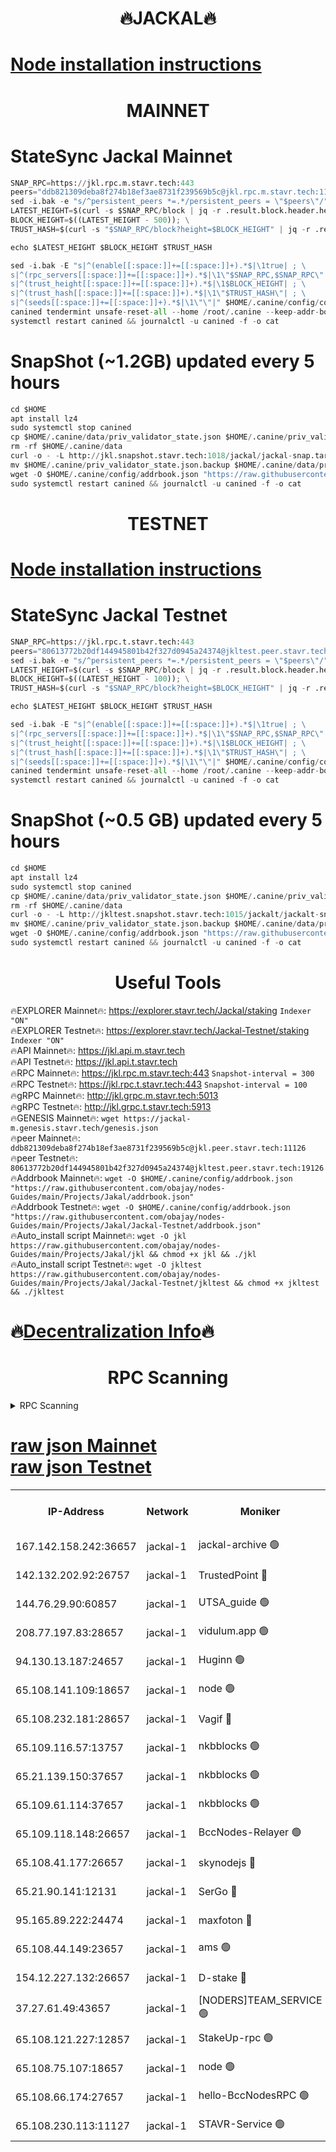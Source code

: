 <h1 align="center"> 🔥JACKAL🔥</h1>

[Node installation instructions](https://github.com/obajay/nodes-Guides/tree/main/Projects/Jakal)
=

<h1 align="center"> MAINNET</h1>

# StateSync Jackal Mainnet
```python
SNAP_RPC=https://jkl.rpc.m.stavr.tech:443
peers="ddb821309deba8f274b18ef3ae8731f239569b5c@jkl.rpc.m.stavr.tech:11126"
sed -i.bak -e "s/^persistent_peers *=.*/persistent_peers = \"$peers\"/" $HOME/.canine/config/config.toml
LATEST_HEIGHT=$(curl -s $SNAP_RPC/block | jq -r .result.block.header.height); \
BLOCK_HEIGHT=$((LATEST_HEIGHT - 500)); \
TRUST_HASH=$(curl -s "$SNAP_RPC/block?height=$BLOCK_HEIGHT" | jq -r .result.block_id.hash)

echo $LATEST_HEIGHT $BLOCK_HEIGHT $TRUST_HASH

sed -i.bak -E "s|^(enable[[:space:]]+=[[:space:]]+).*$|\1true| ; \
s|^(rpc_servers[[:space:]]+=[[:space:]]+).*$|\1\"$SNAP_RPC,$SNAP_RPC\"| ; \
s|^(trust_height[[:space:]]+=[[:space:]]+).*$|\1$BLOCK_HEIGHT| ; \
s|^(trust_hash[[:space:]]+=[[:space:]]+).*$|\1\"$TRUST_HASH\"| ; \
s|^(seeds[[:space:]]+=[[:space:]]+).*$|\1\"\"|" $HOME/.canine/config/config.toml
canined tendermint unsafe-reset-all --home /root/.canine --keep-addr-book
systemctl restart canined && journalctl -u canined -f -o cat
```
# SnapShot (~1.2GB) updated every 5 hours
```python
cd $HOME
apt install lz4
sudo systemctl stop canined
cp $HOME/.canine/data/priv_validator_state.json $HOME/.canine/priv_validator_state.json.backup
rm -rf $HOME/.canine/data
curl -o - -L http://jkl.snapshot.stavr.tech:1018/jackal/jackal-snap.tar.lz4 | lz4 -c -d - | tar -x -C $HOME/.canine --strip-components 2
mv $HOME/.canine/priv_validator_state.json.backup $HOME/.canine/data/priv_validator_state.json
wget -O $HOME/.canine/config/addrbook.json "https://raw.githubusercontent.com/obajay/nodes-Guides/main/Projects/Jakal/addrbook.json"
sudo systemctl restart canined && journalctl -u canined -f -o cat
```

<h1 align="center"> TESTNET</h1>

[Node installation instructions](https://github.com/obajay/nodes-Guides/tree/main/Projects/Jakal/Jackal-Testnet)
=

# StateSync Jackal Testnet
```python
SNAP_RPC=https://jkl.rpc.t.stavr.tech:443
peers="80613772b20df144945801b42f327d0945a24374@jkltest.peer.stavr.tech:19126"
sed -i.bak -e "s/^persistent_peers *=.*/persistent_peers = \"$peers\"/" $HOME/.canine/config/config.toml
LATEST_HEIGHT=$(curl -s $SNAP_RPC/block | jq -r .result.block.header.height); \
BLOCK_HEIGHT=$((LATEST_HEIGHT - 100)); \
TRUST_HASH=$(curl -s "$SNAP_RPC/block?height=$BLOCK_HEIGHT" | jq -r .result.block_id.hash)

echo $LATEST_HEIGHT $BLOCK_HEIGHT $TRUST_HASH

sed -i.bak -E "s|^(enable[[:space:]]+=[[:space:]]+).*$|\1true| ; \
s|^(rpc_servers[[:space:]]+=[[:space:]]+).*$|\1\"$SNAP_RPC,$SNAP_RPC\"| ; \
s|^(trust_height[[:space:]]+=[[:space:]]+).*$|\1$BLOCK_HEIGHT| ; \
s|^(trust_hash[[:space:]]+=[[:space:]]+).*$|\1\"$TRUST_HASH\"| ; \
s|^(seeds[[:space:]]+=[[:space:]]+).*$|\1\"\"|" $HOME/.canine/config/config.toml
canined tendermint unsafe-reset-all --home /root/.canine --keep-addr-book
systemctl restart canined && journalctl -u canined -f -o cat
```
# SnapShot (~0.5 GB) updated every 5 hours
```python
cd $HOME
apt install lz4
sudo systemctl stop canined
cp $HOME/.canine/data/priv_validator_state.json $HOME/.canine/priv_validator_state.json.backup
rm -rf $HOME/.canine/data
curl -o - -L http://jkltest.snapshot.stavr.tech:1015/jackalt/jackalt-snap.tar.lz4 | lz4 -c -d - | tar -x -C $HOME/.canine --strip-components 2
mv $HOME/.canine/priv_validator_state.json.backup $HOME/.canine/data/priv_validator_state.json
wget -O $HOME/.canine/config/addrbook.json "https://raw.githubusercontent.com/obajay/nodes-Guides/main/Projects/Jakal/Jackal-Testnet/addrbook.json"
sudo systemctl restart canined && journalctl -u canined -f -o cat
```

 <h1 align="center"> Useful Tools</h1>

🔥EXPLORER Mainnet🔥:      https://explorer.stavr.tech/Jackal/staking		        `Indexer "ON"` \
🔥EXPLORER Testnet🔥:      https://explorer.stavr.tech/Jackal-Testnet/staking     `Indexer "ON"` \
🔥API Mainnet🔥: 			 		 https://jkl.api.m.stavr.tech \
🔥API Testnet🔥: 			 		 https://jkl.api.t.stavr.tech \
🔥RPC Mainnet🔥:           https://jkl.rpc.m.stavr.tech:443              `Snapshot-interval = 300` \
🔥RPC Testnet🔥:           https://jkl.rpc.t.stavr.tech:443              `Snapshot-interval = 100` \
🔥gRPC Mainnet🔥:          http://jkl.grpc.m.stavr.tech:5013 \
🔥gRPC Testnet🔥:          http://jkl.grpc.t.stavr.tech:5913 \
🔥GENESIS Mainnet🔥:    `wget https://jackal-m.genesis.stavr.tech/genesis.json` \
🔥peer Mainnet🔥:					 `ddb821309deba8f274b18ef3ae8731f239569b5c@jkl.peer.stavr.tech:11126` \
🔥peer Testnet🔥:					 `80613772b20df144945801b42f327d0945a24374@jkltest.peer.stavr.tech:19126` \
🔥Addrbook Mainnet🔥:    ```wget -O $HOME/.canine/config/addrbook.json "https://raw.githubusercontent.com/obajay/nodes-Guides/main/Projects/Jakal/addrbook.json"``` \
🔥Addrbook Testnet🔥:    ```wget -O $HOME/.canine/config/addrbook.json "https://raw.githubusercontent.com/obajay/nodes-Guides/main/Projects/Jakal/Jackal-Testnet/addrbook.json"``` \
🔥Auto_install script Mainnet🔥: ```wget -O jkl https://raw.githubusercontent.com/obajay/nodes-Guides/main/Projects/Jakal/jkl && chmod +x jkl && ./jkl``` \
🔥Auto_install script Testnet🔥: ```wget -O jkltest https://raw.githubusercontent.com/obajay/nodes-Guides/main/Projects/Jakal/Jackal-Testnet/jkltest && chmod +x jkltest && ./jkltest```

🔥[Decentralization Info](https://github.com/obajay/StateSync-snapshots/tree/main/Projects/Jackal/Decentralization)🔥
=

<h1 align="center"> RPC Scanning</h1>

<details>
<summary>RPC Scanning</summary>

<h2 align="center"> We scan nodes in real time every 4 hours. And we provide the final result of RPC endpoints.
We cannot influence the operation of these nodes in any way. </h2>


```python
If Voting Power is higher than 0 --> then the Node is a validator of the network and may be subject to attack and be a potential threat to the chain.
```
```python
We marked such validators with a red symbol
```

</details>

[raw json Mainnet](https://rpc-check.jaclalm.stavr.tech/jaclalm/rpc-jaclalm-result.json) \
[raw json Testnet](https://github.com/obajay/StateSync-snapshots/tree/main/Projects/Jackal/Rpc-Check-Testnet)
=

<table><tr><th>IP-Address</th><th>Network</th><th>Moniker</th><th>Latest Block Height</th><th>Earliest Block Height</th><th>Catching Up</th><th>Tx Index</th><th>Voting Power</th><th>Scan Time</th></tr><tr><td>167.142.158.242:36657</td><td>jackal-1</td><td>jackal-archive 🟢</td><td>6637947</td><td>2770293</td><td>False</td><td>on</td><td>0</td><td>2024-02-26T02:51:27.988070008UTC</td></tr><tr><td>142.132.202.92:26757</td><td>jackal-1</td><td>TrustedPoint 🔴</td><td>6637939</td><td>6129401</td><td>False</td><td>on</td><td>291220</td><td>2024-02-26T02:50:39.168766863UTC</td></tr><tr><td>144.76.29.90:60857</td><td>jackal-1</td><td>UTSA_guide 🟢</td><td>6637944</td><td>6280001</td><td>False</td><td>on</td><td>0</td><td>2024-02-26T02:51:11.841598225UTC</td></tr><tr><td>208.77.197.83:28657</td><td>jackal-1</td><td>vidulum.app 🟢</td><td>6637946</td><td>6296001</td><td>False</td><td>on</td><td>0</td><td>2024-02-26T02:51:25.152871694UTC</td></tr><tr><td>94.130.13.187:24657</td><td>jackal-1</td><td>Huginn 🟢</td><td>6588265</td><td>6424001</td><td>False</td><td>on</td><td>0</td><td>2024-02-26T02:51:32.743236931UTC</td></tr><tr><td>65.108.141.109:18657</td><td>jackal-1</td><td>node 🟢</td><td>6637936</td><td>6444728</td><td>False</td><td>on</td><td>0</td><td>2024-02-26T02:50:23.792690035UTC</td></tr><tr><td>65.108.232.181:28657</td><td>jackal-1</td><td>Vagif 🔴</td><td>6637945</td><td>6462201</td><td>False</td><td>off</td><td>60003</td><td>2024-02-26T02:51:16.868360874UTC</td></tr><tr><td>65.109.116.57:13757</td><td>jackal-1</td><td>nkbblocks 🟢</td><td>6637948</td><td>6468668</td><td>False</td><td>on</td><td>0</td><td>2024-02-26T02:51:35.136568417UTC</td></tr><tr><td>65.21.139.150:37657</td><td>jackal-1</td><td>nkbblocks 🟢</td><td>6637938</td><td>6473101</td><td>False</td><td>on</td><td>0</td><td>2024-02-26T02:50:32.311111205UTC</td></tr><tr><td>65.109.61.114:37657</td><td>jackal-1</td><td>nkbblocks 🟢</td><td>6637942</td><td>6473101</td><td>False</td><td>on</td><td>0</td><td>2024-02-26T02:50:56.344389556UTC</td></tr><tr><td>65.109.118.148:26657</td><td>jackal-1</td><td>BccNodes-Relayer 🟢</td><td>6637944</td><td>6489001</td><td>False</td><td>on</td><td>0</td><td>2024-02-26T02:51:09.551519993UTC</td></tr><tr><td>65.108.41.177:26657</td><td>jackal-1</td><td>skynodejs 🔴</td><td>6637947</td><td>6509001</td><td>False</td><td>on</td><td>83703</td><td>2024-02-26T02:51:28.324783664UTC</td></tr><tr><td>65.21.90.141:12131</td><td>jackal-1</td><td>SerGo 🔴</td><td>6637938</td><td>6537938</td><td>False</td><td>off</td><td>51100</td><td>2024-02-26T02:50:34.734918374UTC</td></tr><tr><td>95.165.89.222:24474</td><td>jackal-1</td><td>maxfoton 🔴</td><td>6637945</td><td>6537945</td><td>False</td><td>off</td><td>117661</td><td>2024-02-26T02:51:17.292763157UTC</td></tr><tr><td>65.108.44.149:23657</td><td>jackal-1</td><td>ams 🟢</td><td>6637945</td><td>6571141</td><td>False</td><td>on</td><td>0</td><td>2024-02-26T02:51:17.648899614UTC</td></tr><tr><td>154.12.227.132:26657</td><td>jackal-1</td><td>D-stake 🔴</td><td>6637936</td><td>6591001</td><td>False</td><td>off</td><td>130243</td><td>2024-02-26T02:50:21.296856771UTC</td></tr><tr><td>37.27.61.49:43657</td><td>jackal-1</td><td>[NODERS]TEAM_SERVICE 🟢</td><td>6637936</td><td>6591201</td><td>False</td><td>on</td><td>0</td><td>2024-02-26T02:50:18.480288004UTC</td></tr><tr><td>65.108.121.227:12857</td><td>jackal-1</td><td>StakeUp-rpc 🟢</td><td>6637939</td><td>6604001</td><td>False</td><td>on</td><td>0</td><td>2024-02-26T02:50:39.544962669UTC</td></tr><tr><td>65.108.75.107:18657</td><td>jackal-1</td><td>node 🟢</td><td>6637942</td><td>6616732</td><td>False</td><td>on</td><td>0</td><td>2024-02-26T02:50:58.839118940UTC</td></tr><tr><td>65.108.66.174:27657</td><td>jackal-1</td><td>hello-BccNodesRPC 🟢</td><td>6637944</td><td>6628401</td><td>False</td><td>on</td><td>0</td><td>2024-02-26T02:51:12.258236472UTC</td></tr><tr><td>65.108.230.113:11127</td><td>jackal-1</td><td>STAVR-Service 🟢</td><td>6637946</td><td>6636701</td><td>False</td><td>on</td><td>0</td><td>2024-02-26T02:51:20.166755299UTC</td></tr></table>

